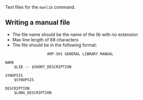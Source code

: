 Text files for the `manlib` command.

## Writing a manual file

* The file name should be the name of the lib with no extension
* Max line length of 68 characters
* The file should be in the following format:

```
                   ARP-SH1 GENERAL LIBRARY MANUAL

NAME
    $LIB -- $SHORT_DESCRIPTION

SYNOPSIS
    $SYNOPSIS

DESCRIPTION
    $LONG_DESCRIPTION
```
